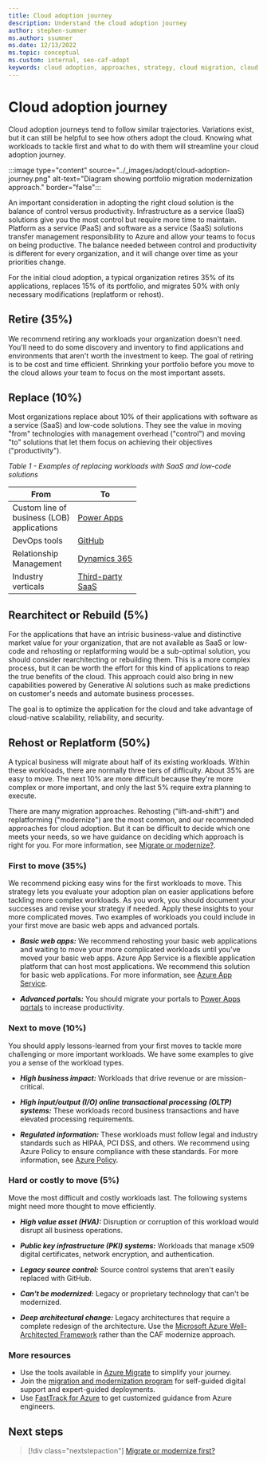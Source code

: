 ```yaml
---
title: Cloud adoption journey
description: Understand the cloud adoption journey
author: stephen-sumner
ms.author: ssumner
ms.date: 12/13/2022
ms.topic: conceptual
ms.custom: internal, seo-caf-adopt
keywords: cloud adoption, approaches, strategy, cloud migration, cloud modernization, cloud adoption framework
---
```


# Cloud adoption journey

Cloud adoption journeys tend to follow similar trajectories. Variations exist, but it can still be helpful to see how others adopt the cloud. Knowing what workloads to tackle first and what to do with them will streamline your cloud adoption journey.

:::image type="content" source="../_images/adopt/cloud-adoption-journey.png" alt-text="Diagram showing portfolio migration modernization approach." border="false":::

An important consideration in adopting the right cloud solution is the balance of control versus productivity. Infrastructure as a service (IaaS) solutions give you the most control but require more time to maintain. Platform as a service (PaaS) and software as a service (SaaS) solutions transfer management responsibility to Azure and allow your teams to focus on being productive. The balance needed between control and productivity is different for every organization, and it will change over time as your priorities change.

For the initial cloud adoption, a typical organization retires 35% of its applications, replaces 15% of its portfolio, and migrates 50% with only necessary modifications (replatform or rehost).

## Retire (35%)

We recommend retiring any workloads your organization doesn't need. You'll need to do some discovery and inventory to find applications and environments that aren't worth the investment to keep. The goal of retiring is to be cost and time efficient. Shrinking your portfolio before you move to the cloud allows your team to focus on the most important assets.

## Replace (10%)

Most organizations replace about 10% of their applications with software as a service (SaaS) and low-code solutions. They see the value in moving "from" technologies with management overhead ("control") and moving "to" solutions that let them focus on achieving their objectives ("productivity").

*Table 1 - Examples of replacing workloads with SaaS and low-code solutions*

| From | To |
| --- | --- |
|Custom line of <br>business (LOB)<br>applications|[Power Apps](/power-apps/powerapps-overview)|
|DevOps tools|[GitHub](/training/modules/introduction-to-github/)|
|Relationship <br>Management|[Dynamics 365](/dynamics365/get-started/intro-crossapp-index)|
|Industry <br>verticals|[Third-party <br>SaaS](https://azuremarketplace.microsoft.com/marketplace/apps?filters=saas&page=1li)|

## Rearchitect or Rebuild (5%)

For the applications that have an intrisic business-value and distinctive market value for your organization, that are not available as SaaS or low-code and rehosting or replatforming would be a sub-optimal solution, you should consider rearchitecting or rebuilding them. This is a more complex process, but it can be worth the effort for this kind of applications to reap the true benefits of the cloud.
This approach could also bring in new capabilities powered by Generative AI solutions such as make predictions on customer's needs and automate business processes.

The goal is to optimize the application for the cloud and take advantage of cloud-native scalability, reliability, and security.

## Rehost or Replatform (50%)

A typical business will migrate about half of its existing workloads. Within these workloads, there are normally three tiers of difficulty. About 35% are easy to move. The next 10% are more difficult because they're more complex or more important, and only the last 5% require extra planning to execute.

There are many migration approaches. Rehosting ("lift-and-shift") and replatforming ("modernize") are the most common, and our recommended approaches for cloud adoption. But it can be difficult to decide which one meets your needs, so we have guidance on deciding which approach is right for you. For more information, see [Migrate or modernize?](migrate-or-modernize.md).

### First to move (35%)

We recommend picking easy wins for the first workloads to move. This strategy lets you evaluate your adoption plan on easier applications before tackling more complex workloads. As you work, you should document your successes and revise your strategy if needed. Apply these insights to your more complicated moves. Two examples of workloads you could include in your first move are basic web apps and advanced portals.

- ***Basic web apps:*** We recommend rehosting your basic web applications and waiting to move your more complicated workloads until you've moved your basic web apps. Azure App Service is a flexible application platform that can host most applications. We recommend this solution for basic web applications. For more information, see [Azure App Service](/azure/app-service/overview).

- ***Advanced portals:*** You should migrate your portals to [Power Apps portals](/power-apps/maker/portals/overview) to increase productivity.

### Next to move (10%)

You should apply lessons-learned from your first moves to tackle more challenging or more important workloads. We have some examples to give you a sense of the workload types.

- ***High business impact:*** Workloads that drive revenue or are mission-critical.

- ***High input/output (I/O) online transactional processing (OLTP) systems:*** These workloads record business transactions and have elevated processing requirements.

- ***Regulated information:*** These workloads must follow legal and industry standards such as HIPAA, PCI DSS, and others. We recommend using Azure Policy to ensure compliance with these standards. For more information, see [Azure Policy](/azure/governance/policy/concepts/regulatory-compliance).

### Hard or costly to move (5%)

Move the most difficult and costly workloads last. The following systems might need more thought to move efficiently.

- ***High value asset (HVA):*** Disruption or corruption of this workload would disrupt all business operations.

- ***Public key infrastructure (PKI) systems:*** Workloads that manage x509 digital certificates, network encryption, and authentication.

- ***Legacy source control:*** Source control systems that aren't easily replaced with GitHub.

- ***Can't be modernized:*** Legacy or proprietary technology that can't be modernized.

- ***Deep architectural change:*** Legacy architectures that require a complete redesign of the architecture. Use the [Microsoft Azure Well-Architected Framework](/azure/architecture/framework/) rather than the CAF modernize approach.

### More resources

- Use the tools available in [Azure Migrate](/azure/migrate/migrate-services-overview) to simplify your journey.
- Join the [migration and modernization program](https://azure.microsoft.com/migration/migration-modernization-program/#program-form) for self-guided digital support and expert-guided deployments.
- Use [FastTrack for Azure](https://azure.microsoft.com/programs/azure-fasttrack/?v=18.03#overview) to get customized guidance from Azure engineers.

## Next steps

> [!div class="nextstepaction"]
> [Migrate or modernize first?](../adopt/migrate-or-modernize.md)
